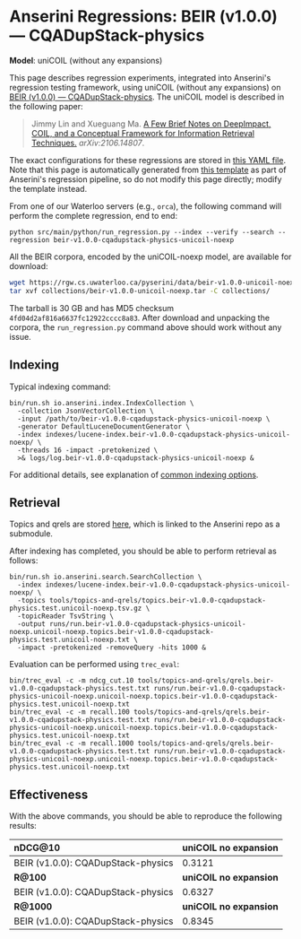 # Anserini Regressions: BEIR (v1.0.0) &mdash; CQADupStack-physics

**Model**: uniCOIL (without any expansions)

This page describes regression experiments, integrated into Anserini's regression testing framework, using uniCOIL (without any expansions) on [BEIR (v1.0.0) &mdash; CQADupStack-physics](http://beir.ai/).
The uniCOIL model is described in the following paper:

> Jimmy Lin and Xueguang Ma. [A Few Brief Notes on DeepImpact, COIL, and a Conceptual Framework for Information Retrieval Techniques.](https://arxiv.org/abs/2106.14807) _arXiv:2106.14807_.

The exact configurations for these regressions are stored in [this YAML file](../../src/main/resources/regression/beir-v1.0.0-cqadupstack-physics-unicoil-noexp.yaml).
Note that this page is automatically generated from [this template](../../src/main/resources/docgen/templates/beir-v1.0.0-cqadupstack-physics-unicoil-noexp.template) as part of Anserini's regression pipeline, so do not modify this page directly; modify the template instead.

From one of our Waterloo servers (e.g., `orca`), the following command will perform the complete regression, end to end:

```
python src/main/python/run_regression.py --index --verify --search --regression beir-v1.0.0-cqadupstack-physics-unicoil-noexp
```

All the BEIR corpora, encoded by the uniCOIL-noexp model, are available for download:

```bash
wget https://rgw.cs.uwaterloo.ca/pyserini/data/beir-v1.0.0-unicoil-noexp.tar -P collections/
tar xvf collections/beir-v1.0.0-unicoil-noexp.tar -C collections/
```

The tarball is 30 GB and has MD5 checksum `4fd04d2af816a6637fc12922cccc8a83`.
After download and unpacking the corpora, the `run_regression.py` command above should work without any issue.

## Indexing

Typical indexing command:

```
bin/run.sh io.anserini.index.IndexCollection \
  -collection JsonVectorCollection \
  -input /path/to/beir-v1.0.0-cqadupstack-physics-unicoil-noexp \
  -generator DefaultLuceneDocumentGenerator \
  -index indexes/lucene-index.beir-v1.0.0-cqadupstack-physics-unicoil-noexp/ \
  -threads 16 -impact -pretokenized \
  >& logs/log.beir-v1.0.0-cqadupstack-physics-unicoil-noexp &
```

For additional details, see explanation of [common indexing options](../../docs/common-indexing-options.md).

## Retrieval

Topics and qrels are stored [here](https://github.com/castorini/anserini-tools/tree/master/topics-and-qrels), which is linked to the Anserini repo as a submodule.

After indexing has completed, you should be able to perform retrieval as follows:

```
bin/run.sh io.anserini.search.SearchCollection \
  -index indexes/lucene-index.beir-v1.0.0-cqadupstack-physics-unicoil-noexp/ \
  -topics tools/topics-and-qrels/topics.beir-v1.0.0-cqadupstack-physics.test.unicoil-noexp.tsv.gz \
  -topicReader TsvString \
  -output runs/run.beir-v1.0.0-cqadupstack-physics-unicoil-noexp.unicoil-noexp.topics.beir-v1.0.0-cqadupstack-physics.test.unicoil-noexp.txt \
  -impact -pretokenized -removeQuery -hits 1000 &
```

Evaluation can be performed using `trec_eval`:

```
bin/trec_eval -c -m ndcg_cut.10 tools/topics-and-qrels/qrels.beir-v1.0.0-cqadupstack-physics.test.txt runs/run.beir-v1.0.0-cqadupstack-physics-unicoil-noexp.unicoil-noexp.topics.beir-v1.0.0-cqadupstack-physics.test.unicoil-noexp.txt
bin/trec_eval -c -m recall.100 tools/topics-and-qrels/qrels.beir-v1.0.0-cqadupstack-physics.test.txt runs/run.beir-v1.0.0-cqadupstack-physics-unicoil-noexp.unicoil-noexp.topics.beir-v1.0.0-cqadupstack-physics.test.unicoil-noexp.txt
bin/trec_eval -c -m recall.1000 tools/topics-and-qrels/qrels.beir-v1.0.0-cqadupstack-physics.test.txt runs/run.beir-v1.0.0-cqadupstack-physics-unicoil-noexp.unicoil-noexp.topics.beir-v1.0.0-cqadupstack-physics.test.unicoil-noexp.txt
```

## Effectiveness

With the above commands, you should be able to reproduce the following results:

| **nDCG@10**                                                                                                  | **uniCOIL no expansion**|
|:-------------------------------------------------------------------------------------------------------------|-----------|
| BEIR (v1.0.0): CQADupStack-physics                                                                           | 0.3121    |
| **R@100**                                                                                                    | **uniCOIL no expansion**|
| BEIR (v1.0.0): CQADupStack-physics                                                                           | 0.6327    |
| **R@1000**                                                                                                   | **uniCOIL no expansion**|
| BEIR (v1.0.0): CQADupStack-physics                                                                           | 0.8345    |
